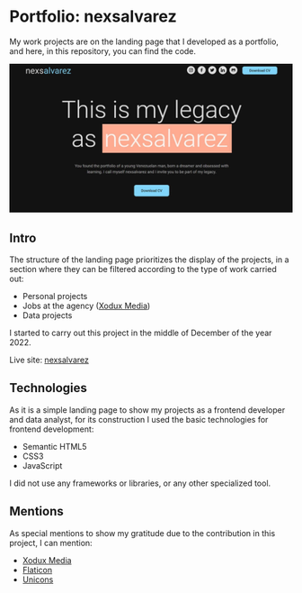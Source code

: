 # Portfolio: nexsalvarez

My work projects are on the landing page that I developed as a portfolio, and here, in this repository, you can find the code.

![Portfolio screenshot](./src/img/nexsalvarez-opengraph-actualizado.jpg)

## Intro

The structure of the landing page prioritizes the display of the projects, in a section where they can be filtered according to the type of work carried out:

- Personal projects
- Jobs at the agency ([Xodux Media](https://xoduxmedia.com/))
- Data projects

I started to carry out this project in the middle of December of the year 2022.

Live site: [nexsalvarez](https://nexsalvarez.com/)

## Technologies

As it is a simple landing page to show my projects as a frontend developer and data analyst, for its construction I used the basic technologies for frontend development:

- Semantic HTML5
- CSS3
- JavaScript

I did not use any frameworks or libraries, or any other specialized tool.

## Mentions

As special mentions to show my gratitude due to the contribution in this project, I can mention:

- [Xodux Media](https://xoduxmedia.com/)
- [Flaticon](https://www.flaticon.es/)
- [Unicons](https://www.flaticon.com/uicons)